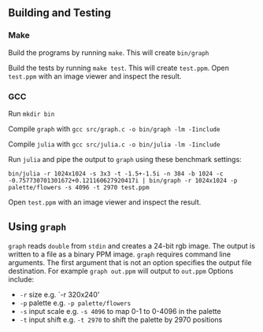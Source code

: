 ## Building and Testing
### Make
Build the programs by running `make`. This will create `bin/graph`

Build the tests by running `make test`. This will create `test.ppm`. Open `test.ppm` with an image viewer and inspect the result.

### GCC
Run `mkdir bin`

Compile `graph` with `gcc src/graph.c -o bin/graph -lm -Iinclude`

Compile `julia` with `gcc src/julia.c -o bin/julia -lm -Iinclude`

Run `julia` and pipe the output to `graph` using these benchmark settings:
```
bin/julia -r 1024x1024 -s 3x3 -t -1.5+-1.5i -n 384 -b 1024 -c -0.757730701301672+0.121160627920417i | bin/graph -r 1024x1024 -p palette/flowers -s 4096 -t 2970 test.ppm
```
Open `test.ppm` with an image viewer and inspect the result.

## Using `graph`
`graph` reads `double` from `stdin` and creates a 24-bit rgb image. The output is written to a file as a binary PPM image. `graph` requires command line arguments. The first argument that is not an option specifies the output file destination. For example `graph out.ppm` will output to `out.ppm` Options include:
* `-r` size e.g. `-r 320x240'
* `-p` palette e.g. `-p palette/flowers`
* `-s` input scale e.g. `-s 4096` to map 0-1 to 0-4096 in the palette
* `-t` input shift e.g. `-t 2970` to shift the palette by 2970 positions
